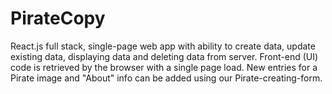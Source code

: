 # PirateCopy
React.js full stack, single-page web app with ability to create data, update existing data, displaying data and deleting data from server. 
Front-end (UI) code is retrieved by the browser with a single page load. 
New entries for a Pirate image and "About" info can be added using our Pirate-creating-form. 
